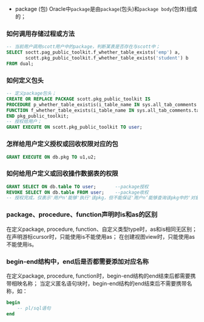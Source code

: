 
* package (包)
Oracle中`package`是由`package`(包头)和`package body`(包体)组成的；

### 如何调用存储过程或方法
```SQL
-- 当前用户调用scott用户中的package，判断某表是否存在与scott中；
SELECT soctt.pag_public_toolkit.f_whether_table_exists('emp') a,
       scott.pkg_public_toolkit.f_whether_table_exists('student') b
FROM dual;
```

### 如何定义包头
``` SQL
-- 定义package包头；
CREATE OR REPLACE PACKAGE scott.pkg_public_toolkit IS 
PROCEDURE p_whether_table_existis(i_table_name IN sys.all_tab_comments.table_name%TYPE, o_flag OUT VARCHAR2, o_message OUT VARCHAR2);
FUNCTION f_whether_table_exists(i_table_name IN sys.all_tab_comments.table_name%TYPE) RETURN VARCHAR2;
END pkg_public_toolkit;
-- 授权给用户；
GRANT EXECUTE ON scott.pkg_public_toolkit TO user;
```

### 怎样给用户定义授权或回收权限对应的包
``` SQL
GRANT EXECUTE ON db.pkg TO u1,u2;
```

### 如何给用户定义或回收操作数据表的权限
``` SQL
GRANT SELECT ON db.table TO user;       --package授权
REVOKE SELECT ON db.table FROM user;    --package收权
-- 授权完成，仅表示'用户n'能够'执行'该pkg，但不能保证'用户n‘能够查询该pkg中的'对象（如：表）
```

### package、procedure、function声明时is和as的区别
在定义package, procedure, function、自定义类型type时，as和is相同无区别；
在声明游标cursor时，只能使用is不能使用as；
在创建视图view时，只能使用as不能使用is。

### begin-end结构中，end后是否都需要添加对应名称
在定义package, procedure, function时，begin-end结构的end结束后都需要携带相映名称；
当定义匿名语句块时，begin-end结构的end结束后不需要携带名称，如：
``` SQL
begin
    -- pl/sql语句
end
```
